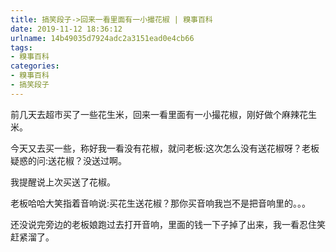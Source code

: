```yaml
---
title: 搞笑段子->回来一看里面有一小撮花椒 | 糗事百科
date: 2019-11-12 18:36:12
urlname: 14b49035d7924adc2a3151ead0e4cb66
tags: 
- 糗事百科
categories:
- 糗事百科
- 搞笑段子
---
```

前几天去超市买了一些花生米，回来一看里面有一小撮花椒，刚好做个麻辣花生米。

今天又去买一些，称好我一看没有花椒，就问老板:这次怎么没有送花椒呀？老板疑惑的问:送花椒？没送过啊。

我提醒说上次买送了花椒。

老板哈哈大笑指着音响说:买花生送花椒？那你买音响我岂不是把音响里的。。。

还没说完旁边的老板娘跑过去打开音响，里面的钱一下子掉了出来，我一看忍住笑赶紧溜了。


